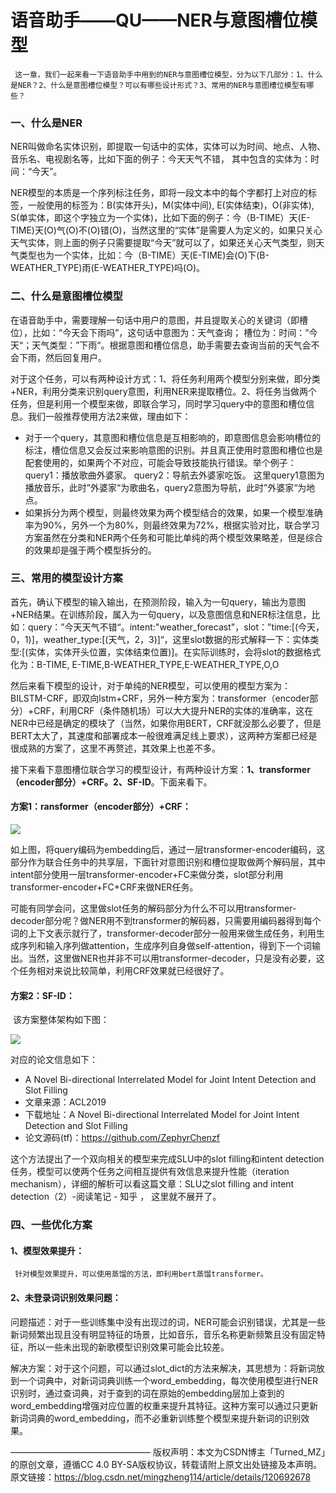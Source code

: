# 语音助手——QU——NER与意图槽位模型

 	 这一章，我们一起来看一下语音助手中用到的NER与意图槽位模型，分为以下几部分：1、什么是NER？2、什么是意图槽位模型？可以有哪些设计形式？3、常用的NER与意图槽位模型有哪些？

### 一、什么是NER

​        NER叫做命名实体识别，即提取一句话中的实体，实体可以为时间、地点、人物、音乐名、电视剧名等，比如下面的例子：今天天气不错， 其中包含的实体为：时间：“今天”。

​    	NER模型的本质是一个序列标注任务，即将一段文本中的每个字都打上对应的标签，一般使用的标签为：B(实体开头)，M(实体中间), E(实体结束)，O(非实体), S(单实体，即这个字独立为一个实体)，比如下面的例子：今（B-TIME）天(E-TIME)天(O)气(O)不(O)错(O)，当然这里的“实体”是需要人为定义的，如果只关心天气实体，则上面的例子只需要提取“今天”就可以了，如果还关心天气类型，则天气类型也为一个实体，比如：今（B-TIME）天(E-TIME)会(O)下(B-WEATHER_TYPE)雨(E-WEATHER_TYPE)吗(O)。

### 二、什么是意图槽位模型

​        在语音助手中，需要理解一句话中用户的意图，并且提取关心的关键词（即槽位），比如：“今天会下雨吗”，这句话中意图为：天气查询； 槽位为：时间：”今天“；天气类型：”下雨“。根据意图和槽位信息，助手需要去查询当前的天气会不会下雨，然后回复用户。

​    	对于这个任务，可以有两种设计方式：1、将任务利用两个模型分别来做，即分类+NER，利用分类来识别query意图，利用NER来提取槽位。2、将任务当做两个任务，但是利用一个模型来做，即联合学习，同时学习query中的意图和槽位信息。我们一般推荐使用方法2来做，理由如下：

* 对于一个query，其意图和槽位信息是互相影响的，即意图信息会影响槽位的标注，槽位信息又会反过来影响意图的识别。并且真正使用时意图和槽位也是配套使用的，如果两个不对应，可能会导致技能执行错误。举个例子：query1：播放歌曲外婆家。 query2：导航去外婆家吃饭。 这里query1意图为播放音乐，此时”外婆家“为歌曲名，query2意图为导航，此时”外婆家“为地点。
* 如果拆分为两个模型，则最终效果为两个模型结合的效果，如果一个模型准确率为90%，另外一个为80%，则最终效果为72%，根据实验对比，联合学习方案虽然在分类和NER两个任务和可能比单纯的两个模型效果略差，但是综合的效果却是强于两个模型拆分的。

### 三、常用的模型设计方案

​        首先，确认下模型的输入输出，在预测阶段，输入为一句query，输出为意图+NER结果。在训练阶段，属入为一句query，以及意图信息和NER标注信息，比如：query：”今天天气不错“。intent:"weather_forecast"，slot：”time:[(今天，0，1)]，weather_type:[(天气，2，3)]“，这里slot数据的形式解释一下：实体类型:[(实体，实体开头位置，实体结束位置)]。在实际训练时，会将slot的数据格式化为：B-TIME, E-TIME,B-WEATHER_TYPE,E-WEATHER_TYPE,O,O

​    	然后来看下模型的设计，对于单纯的NER模型，可以使用的模型方案为：BILSTM-CRF，即双向lstm+CRF，另外一种方案为：transformer（encoder部分）+CRF，利用CRF（条件随机场）可以大大提升NER的实体的准确率，这在NER中已经是确定的模块了（当然，如果你用BERT，CRF就没那么必要了，但是BERT太大了，其速度和部署成本一般很难满足线上要求），这两种方案都已经是很成熟的方案了，这里不再赘述，其效果上也差不多。

​    	接下来看下意图槽位联合学习的模型设计，有两种设计方案：**1、transformer（encoder部分）+CRF。2、SF-ID**。下面来看下。

#### 方案1：ransformer（encoder部分）+CRF：

![](C:\Users\changhengyu-PC\Desktop\Note\LearnNote\note\images\ransformer(encoder部分)+CRF.png)

​	    如上图，将query编码为embedding后，通过一层transformer-encoder编码，这部分作为联合任务中的共享层，下面针对意图识别和槽位提取做两个解码层，其中intent部分使用一层transformer-encoder+FC来做分类，slot部分利用transformer-encoder+FC+CRF来做NER任务。

​	    可能有同学会问，这里做slot任务的解码部分为什么不可以用transformer-decoder部分呢？做NER用不到transformer的解码器，只需要用编码器得到每个词的上下文表示就行了，transformer-decoder部分一般用来做生成任务，利用生成序列和输入序列做attention，生成序列自身做self-attention，得到下一个词输出。当然，这里做NER也并非不可以用transformer-decoder，只是没有必要，这个任务相对来说比较简单，利用CRF效果就已经很好了。

#### 方案2：SF-ID：

​    该方案整体架构如下图：

![](C:\Users\changhengyu-PC\Desktop\Note\LearnNote\note\images\SF-ID.png)

对应的论文信息如下：

* A Novel Bi-directional Interrelated Model for Joint Intent Detection and Slot Filling
* 文章来源：ACL2019
* 下载地址：A Novel Bi-directional Interrelated Model for Joint Intent Detection and Slot Filling
* 论文源码(tf)：https://github.com/ZephyrChenzf

这个方法提出了一个双向相关的模型来完成SLU中的slot filling和intent detection任务，模型可以使两个任务之间相互提供有效信息来提升性能（iteration mechanism），详细的解析可以看这篇文章：SLU之slot filling and intent detection（2）-阅读笔记 - 知乎 ， 这里就不展开了。

### 四、一些优化方案

#### 1、模型效果提升：

   	 针对模型效果提升，可以使用蒸馏的方法，即利用bert蒸馏transformer。

#### 2、未登录词识别效果问题：

​    	问题描述：对于一些训练集中没有出现过的词，NER可能会识别错误，尤其是一些新词频繁出现且没有明显特征的场景，比如音乐，音乐名称更新频繁且没有固定特征，所以一些未出现的新歌模型识别效果可能会比较差。

​    	解决方案：对于这个问题，可以通过slot_dict的方法来解决，其思想为：将新词放到一个词典中，对新词词典训练一个word_embedding，每次使用模型进行NER识别时，通过查词典，对于查到的词在原始的embedding层加上查到的word_embedding增强对应位置的权重来提升其特征。这种方案可以通过只更新新词词典的word_embedding，而不必重新训练整个模型来提升新词的识别效果。

————————————————
版权声明：本文为CSDN博主「Turned_MZ」的原创文章，遵循CC 4.0 BY-SA版权协议，转载请附上原文出处链接及本声明。
原文链接：https://blog.csdn.net/mingzheng114/article/details/120692678